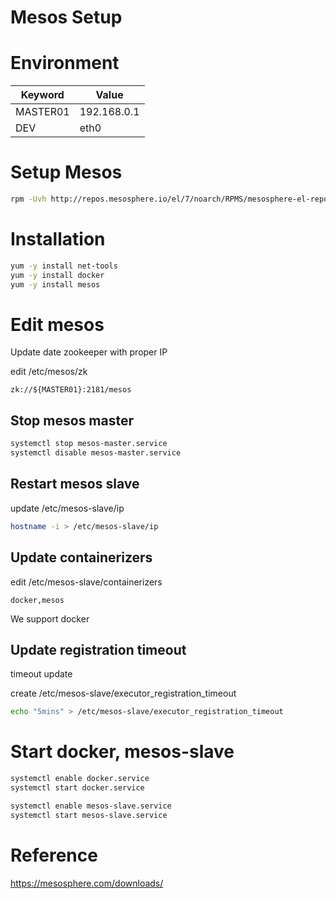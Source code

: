 # Mesos Setup

# Environment

Keyword | Value
----    | -----
MASTER01 | 192.168.0.1
DEV	| eth0


# Setup Mesos

~~~bash
rpm -Uvh http://repos.mesosphere.io/el/7/noarch/RPMS/mesosphere-el-repo-7-1.noarch.rpm
~~~

# Installation

~~~bash
yum -y install net-tools
yum -y install docker
yum -y install mesos
~~~



# Edit mesos

Update date zookeeper with proper IP

edit /etc/mesos/zk

~~~text
zk://${MASTER01}:2181/mesos
~~~


## Stop mesos master

~~~bash
systemctl stop mesos-master.service
systemctl disable mesos-master.service
~~~

## Restart mesos slave

update /etc/mesos-slave/ip

~~~bash
hostname -i > /etc/mesos-slave/ip
~~~

## Update containerizers

edit /etc/mesos-slave/containerizers

~~~text
docker,mesos
~~~

We support docker

## Update registration timeout

timeout update

create /etc/mesos-slave/executor_registration_timeout

~~~bash
echo "5mins" > /etc/mesos-slave/executor_registration_timeout
~~~

# Start docker, mesos-slave

~~~bash
systemctl enable docker.service
systemctl start docker.service

systemctl enable mesos-slave.service
systemctl start mesos-slave.service
~~~

# Reference

https://mesosphere.com/downloads/
